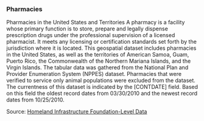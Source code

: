 ### Pharmacies

Pharmacies in the United States and Territories A pharmacy is a facility whose primary function is to store, prepare and legally dispense prescription drugs under the professional supervision of a licensed pharmacist. It meets any licensing or certification standards set forth by the jurisdiction where it is located. This geospatial dataset includes pharmacies in the United States, as well as the territories of American Samoa, Guam, Puerto Rico, the Commonwealth of the Northern Mariana Islands, and the Virgin Islands. The tabular data was gathered from the National Plan and Provider Enumeration System (NPPES) dataset. Pharmacies that were verified to service only animal populations were excluded from the dataset. The currentness of this dataset is indicated by the [CONTDATE] field. Based on this field the oldest record dates from 03/30/2010 and the newest record dates from 10/25/2010.

Source: [Homeland Infrastructure Foundation-Level Data](https://hifld-geoplatform.opendata.arcgis.com/datasets/pharmacies)
